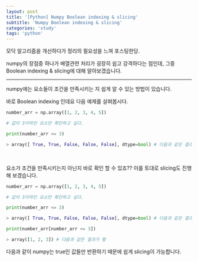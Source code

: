 ```yaml
---
layout: post
title: '[Python] Numpy Boolean indexing & slicing'
subtitle: 'Numpy Boolean indexing & slicing'
categories: 'study'
tags: 'python'
---
```


모닥 알고리즘을 개선하다가 정리의 필요성을 느껴 포스팅한당.

numpy의 장점중 하나가 배열관련 처리가 굉장히 쉽고 강격하다는 점인데, 그중 Boolean indexing & slicing에 대해 알아보겠습니다.

---

numpy에는 요소들이 조건을 만족시키는 지 쉽게 알 수 있는 방법이 있습니다.

바로 Boolean indexing 인데요 다음 예제를 살펴봅시다.

```python
number_arr = np.array([1, 2, 3, 4, 5])

# 값이 3이하인 요소만 확인하고 싶다.

print(number_arr <= 3)

> array([ True, True, False, False, False], dtype=bool) # 다음과 같은 결과가 뙇

```

<br>

요소가 조건을 만족시키는지 아닌지 바로 확인 할 수 있죠?? 이를 토대로 slicing도 진행해 보겠습니다.

```python
number_arr = np.array([1, 2, 3, 4, 5])

# 값이 3이하인 요소만 확인하고 싶다.

print(number_arr <= 3)

> array([ True, True, False, False, False], dtype=bool) # 다음과 같은 결과가 뙇

print(number_arr[number_arr <= 3])

> array([1, 2, 3]) # 다음과 같은 결과가 뙇
```

다음과 같이 numpy는 true인 값들만 반환하기 때문에 쉽게 slicing이 가능합니다.
